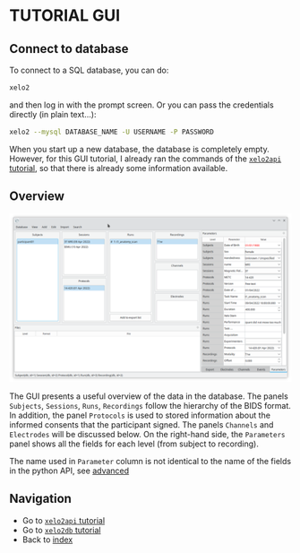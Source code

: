 # TUTORIAL GUI

## Connect to database
To connect to a SQL database, you can do:
```bash
xelo2
```
and then log in with the prompt screen. Or you can pass the credentials directly (in plain text...):
```bash
xelo2 --mysql DATABASE_NAME -U USERNAME -P PASSWORD
```
When you start up a new database, the database is completely empty.
However, for this GUI tutorial, I already ran the commands of the [`xelo2api` tutorial](xelo2api.md), so that there is already some information available.

## Overview

![Overview][overview]

The GUI presents a useful overview of the data in the database. 
The panels `Subjects`, `Sessions`, `Runs`, `Recordings` follow the hierarchy of the BIDS format.
In addition, the panel `Protocols` is used to stored information about the informed consents that the participant signed.
The panels `Channels` and `Electrodes` will be discussed below.
On the right-hand side, the `Parameters` panel shows all the fields for each level (from subject to recording).

The name used in `Parameter` column is not identical to the name of the fields in the python API, see [advanced](../advanced.md#parameters)






## Navigation
  - Go to [`xelo2api` tutorial](xelo2api.md)
  - Go to [`xelo2db` tutorial](xelo2db.md)
  - Back to [index](../index.md)

[overview]: img/overview.png "Overview"
